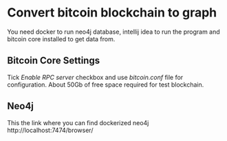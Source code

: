 # Convert bitcoin blockchain to graph

You need docker to run neo4j database, intellij idea to run the program and bitcoin core installed to get data from. 

## Bitcoin Core Settings

Tick _Enable RPC server_ checkbox and use _bitcoin.conf_ file for configuration. About 50Gb of free space required for test blockchain.

## Neo4j

This the link where you can find dockerized neo4j http://localhost:7474/browser/
